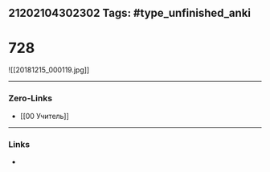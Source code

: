 21202104302302
Tags: #type_unfinished_anki 
---
# 728

![[20181215_000119.jpg]]

---
### Zero-Links
- [[00 Учитель]]
---
### Links
-